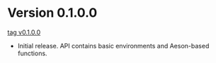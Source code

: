 # Version 0.1.0.0

[tag v0.1.0.0](https://github.com/stites/gym-http-api/releases/tag/v0.1.0.0)

- Initial release. API contains basic environments and Aeson-based functions.

